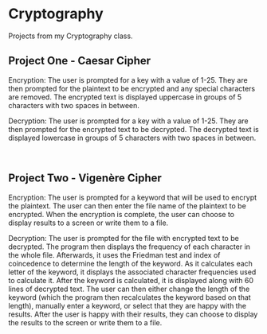 # Cryptography
Projects from my Cryptography class.
<br>

<h2>Project One - Caesar Cipher</h2>
Encryption: 
The user is prompted for a key with a value of 1-25. They are then prompted for the plaintext to be encrypted and any special characters are removed. The encrypted text is displayed uppercase in groups of 5 characters with two spaces in between.

Decryption: 
The user is prompted for a key with a value of 1-25. They are then prompted for the encrypted text to be decrypted. The decrypted text is displayed lowercase in groups of 5 characters with two spaces in between.

<br>

<h2>Project Two - Vigenère Cipher</h2>
Encryption: 
The user is prompted for a keyword that will be used to encrypt the plaintext. The user can then enter the file name of the plaintext to be encrypted. When the encryption is complete, the user can choose to display results to a screen or write them to a file.

Decryption: 
The user is prompted for the file with encrypted text to be decrypted. The program then displays the frequency of each character in the whole file. Afterwards, it uses the Friedman test and index of coincedence to determine the length of the keyword. As it calculates each letter of the keyword, it displays the associated character frequencies used to calculate it. After the keyword is calculated, it is displayed along with 60 lines of decrypted text. The user can then either change the length of the keyword (which the program then recalculates the keyword based on that length), manually enter a keyword, or select that they are happy with the results. After the user is happy with their results, they can choose to display the results to the screen or write them to a file.

